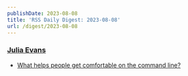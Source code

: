 ```yaml
---
publishDate: 2023-08-08
title: 'RSS Daily Digest: 2023-08-08'
url: /digest/2023-08-08
---
```


### [Julia Evans](http://jvns.ca/)

  * [What helps people get comfortable on the command line?](https://jvns.ca/blog/2023/08/08/what-helps-people-get-comfortable-on-the-command-line-/)
  
